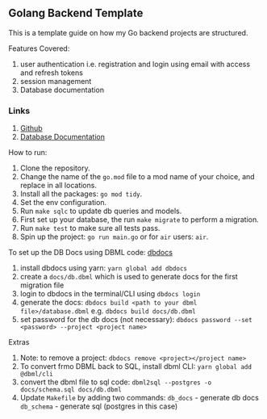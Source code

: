 ## Golang Backend Template

This is a template guide on how my Go backend projects are structured.

Features Covered:
1. user authentication i.e. registration and login using email with access and refresh tokens
2. session management
3. Database documentation

### Links
1. [Github](https://github.com/blessedmadukoma/go-backend-template)
2. [Database Documentation](https://dbdocs.io/blessedmadukoma/backend-template)


How to run:
1. Clone the repository.
2. Change the name of the `go.mod` file to a mod name of your choice, and replace in all locations.
3. Install all the packages: `go mod tidy`.
4. Set the env configuration.
5. Run `make sqlc` to update db queries and models.
6. First set up your database, the run `make migrate` to perform a migration.
7. Run `make test` to make sure all tests pass.
8. Spin up the project: `go run main.go` or for `air` users: `air`.

To set up the DB Docs using DBML code: [dbdocs](https://dbdocs.io)
1.  install dbdocs using yarn: `yarn global add dbdocs`
2.  create a `docs/db.dbml` which is used to generate docs for the first migration file
3.  login to dbdocs in the terminal/CLI using `dbdocs login`
4.  generate the docs: `dbdocs build <path to your dbml file>/database.dbml` e.g. `dbdocs build docs/db.dbml`
5.  set password for the db docs (not necessary): `dbdocs password --set <password> --project <project name>`

Extras
1. Note: to remove a project: `dbdocs remove <project></project name>`
2. To convert frmo DBML back to SQL, install dbml CLI: `yarn global add @dbml/cli`
3. convert the dbml file to sql code: `dbml2sql --postgres -o docs/schema.sql docs/db.dbml`
4. Update `Makefile` by adding two commands: 
    `db_docs` - generate db docs
    `db_schema` - generate sql (postgres in this case)